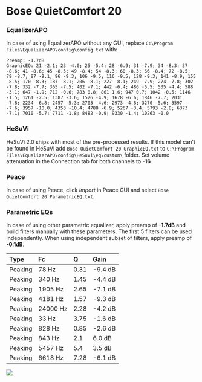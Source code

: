 # Bose QuietComfort 20

### EqualizerAPO
In case of using EqualizerAPO without any GUI, replace `C:\Program Files\EqualizerAPO\config\config.txt`
with:
```
Preamp: -1.7dB
GraphicEQ: 21 -2.1; 23 -4.0; 25 -5.4; 28 -6.9; 31 -7.9; 34 -8.3; 37 -8.6; 41 -8.6; 45 -8.5; 49 -8.4; 54 -8.3; 60 -8.3; 66 -8.4; 72 -8.5; 79 -8.7; 87 -9.1; 96 -9.3; 106 -9.5; 116 -9.5; 128 -9.3; 141 -8.9; 155 -8.5; 170 -8.3; 187 -8.1; 206 -8.1; 227 -8.1; 249 -7.9; 274 -7.8; 302 -7.8; 332 -7.7; 365 -7.5; 402 -7.1; 442 -6.4; 486 -5.5; 535 -4.4; 588 -3.1; 647 -1.9; 712 -0.6; 783 0.8; 861 1.6; 947 0.7; 1042 -0.5; 1146 -1.5; 1261 -2.5; 1387 -3.6; 1526 -4.9; 1678 -6.6; 1846 -7.7; 2031 -7.8; 2234 -6.8; 2457 -5.3; 2703 -4.6; 2973 -4.8; 3270 -5.6; 3597 -7.6; 3957 -10.0; 4353 -10.4; 4788 -6.9; 5267 -3.4; 5793 -2.8; 6373 -7.1; 7010 -5.7; 7711 -1.8; 8482 -0.9; 9330 -1.4; 10263 -0.0
```

### HeSuVi
HeSuVi 2.0 ships with most of the pre-processed results. If this model can't be found in HeSuVi add
`Bose QuietComfort 20 GraphicEQ.txt` to `C:\Program Files\EqualizerAPO\config\HeSuVi\eq\custom\` folder.
Set volume attenuation in the Connection tab for both channels to **-16**

### Peace
In case of using Peace, click *Import* in Peace GUI and select `Bose QuietComfort 20 ParametricEQ.txt`.

### Parametric EQs
In case of using other parametric equalizer, apply preamp of **-1.7dB** and build filters manually
with these parameters. The first 5 filters can be used independently.
When using independent subset of filters, apply preamp of **-0.1dB**.

| Type    | Fc       |    Q | Gain    |
|:--------|:---------|:-----|:--------|
| Peaking | 78 Hz    | 0.31 | -9.4 dB |
| Peaking | 340 Hz   | 1.45 | -4.4 dB |
| Peaking | 1905 Hz  | 2.65 | -7.1 dB |
| Peaking | 4181 Hz  | 1.57 | -9.3 dB |
| Peaking | 24000 Hz | 2.28 | -4.2 dB |
| Peaking | 33 Hz    | 3.75 | -1.6 dB |
| Peaking | 828 Hz   | 0.85 | -2.6 dB |
| Peaking | 843 Hz   | 2.1  | 6.0 dB  |
| Peaking | 5457 Hz  | 5.4  | 3.5 dB  |
| Peaking | 6618 Hz  | 7.28 | -6.1 dB |

![](https://raw.githubusercontent.com/jaakkopasanen/AutoEq/master/results/rtings/avg/Bose%20QuietComfort%2020/Bose%20QuietComfort%2020.png)
